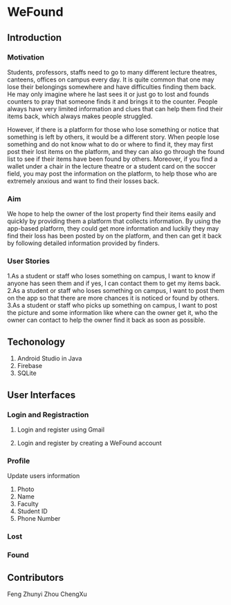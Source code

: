 # WeFound
## Introduction
### Motivation
Students, professors, staffs need to go to many different lecture theatres, canteens, offices on campus every day. It is quite common that one may lose their belongings somewhere and have difficulties finding them back. He may only imagine where he last sees it or just go to lost and founds counters to pray that someone finds it and brings it to the counter. People always have very limited information and clues that can help them find their items back, which always makes people struggled. 

However, if there is a platform for those who lose something or notice that something is left by others, it would be a different story. When people lose something and do not know what to do or where to find it, they may first post their lost items on the platform, and they can also go through the found list to see if their items have been found by others. Moreover, if you find a wallet under a chair in the lecture theatre or a student card on the soccer field, you may post the information on the platform, to help those who are extremely anxious and want to find their losses back.
### Aim
We hope to help the owner of the lost property find their items easily and quickly by providing them a platform that collects information. By using the app-based platform, they could get more information and luckily they may find their loss has been posted by on the platform, and then can get it back by following detailed information provided by finders.
### User Stories
1.As a student or staff who loses something on campus, I want to know if anyone has seen them and if yes, I can contact them to get my items back.
2.As a student or staff who loses something on campus, I want to post them on the app so that there are more chances it is noticed or found by others.
3.As a student or staff who picks up something on campus, I want to post the picture and some information like where can the owner get it, who the owner can contact to help the owner find it back as soon as possible.

## Techonology
1. Android Studio in Java
2. Firebase
3. SQLite

## User Interfaces
### Login and Registraction
1. Login and register using Gmail

2. Login and register by creating a WeFound account

### Profile
Update users information
1. Photo
2. Name
3. Faculty
4. Student ID
5. Phone Number
### Lost
### Found

## Contributors
Feng Zhunyi
Zhou ChengXu
